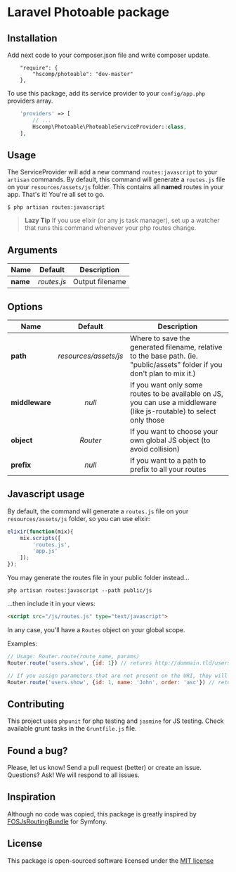 Laravel Photoable package
=========================

## Installation

Add next code to your composer.json file and write composer update.

```shell
    "require": {
        "hscomp/photoable": "dev-master"
    },
```

To use this package, add its service provider to your `config/app.php` providers array.
```php
    'providers' => [
        // ... 
        Hscomp\Photoable\PhotoableServiceProvider::class,
    ],
```

## Usage
The ServiceProvider will add a new command `routes:javascript` to your `artisan` commands.
By default, this command will generate a `routes.js` file on your `resources/assets/js` folder. This contains all **named** routes in your app.
That's it! You're all set to go. 

```shell
$ php artisan routes:javascript
```

> **Lazy Tip** If you use elixir (or any js task manager), set up a watcher that runs this command whenever your php routes change.

## Arguments

| Name     | Default     | Description     |
| -------- |:-----------:| --------------- |
| **name** | *routes.js* | Output filename |

## Options

| Name           | Default               | Description     |
| -------------- |:---------------------:| --------------- |
| **path**       | *resources/assets/js* | Where to save the generated filename, relative to the base path. (ie. "public/assets" folder if you don't plan to mix it.) |
| **middleware** | *null*                | If you want only some routes to be available on JS, you can use a middleware (like js-routable) to select only those |
| **object**     | *Router*              | If you want to choose your own global JS object (to avoid collision) |
| **prefix**     | *null*                | If you want to a path to prefix to all your routes |

## Javascript usage

By default, the command will generate a `routes.js` file on your `resources/assets/js` folder, so you can use elixir:

```js
elixir(function(mix){
    mix.scripts([
        'routes.js',
        'app.js'
    ]);
});
```

You may generate the routes file in your public folder instead...

```shell
php artisan routes:javascript --path public/js
```
...then include it in your views:

```html
<script src="/js/routes.js" type="text/javascript">
```

In any case, you'll have a `Routes` object on your global scope.

Examples:

```javascript
// Usage: Router.route(route_name, params)
Router.route('users.show', {id: 1}) // returns http://dommain.tld/users/1

// If you assign parameters that are not present on the URI, they will get appended as a query string:
Router.route('users.show', {id: 1, name: 'John', order: 'asc'}) // returns http://dommain.tld/users/1?name=John&order=asc
```

## Contributing

This project uses `phpunit` for php testing and `jasmine` for JS testing.
Check available grunt tasks in the `Gruntfile.js` file.

## Found a bug?
Please, let us know! Send a pull request (better) or create an issue. 
Questions? Ask! We will respond to all issues.

## Inspiration
Although no code was copied, this package is greatly inspired by [FOSJsRoutingBundle](https://github.com/FriendsOfSymfony/FOSJsRoutingBundle) for Symfony.

## License
This package is open-sourced software licensed under the [MIT license](http://opensource.org/licenses/MIT)
